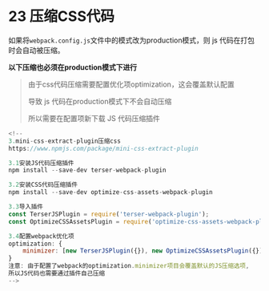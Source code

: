 # 23 压缩CSS代码

如果将`webpack.config.js`文件中的模式改为production模式，则 js 代码在打包时会自动被压缩。

**以下压缩也必须在production模式下进行**

> 由于css代码压缩需要配置优化项optimization，这会覆盖默认配置
>
> 导致 js 代码在production模式下不会自动压缩
>
> 所以需要在配置项新下载 JS 代码压缩插件

```js
<!--
3.mini-css-extract-plugin压缩css
https://www.npmjs.com/package/mini-css-extract-plugin

3.1安装JS代码压缩插件
npm install --save-dev terser-webpack-plugin

3.2安装CSS代码压缩插件
npm install --save-dev optimize-css-assets-webpack-plugin

3.3导入插件
const TerserJSPlugin = require('terser-webpack-plugin');
const OptimizeCSSAssetsPlugin = require('optimize-css-assets-webpack-plugin');

3.4配置webpack优化项
optimization: {
    minimizer: [new TerserJSPlugin({}), new OptimizeCSSAssetsPlugin({})],
}
注意: 由于配置了webpack的optimization.minimizer项目会覆盖默认的JS压缩选项,
所以JS代码也需要通过插件自己压缩
-->
```

